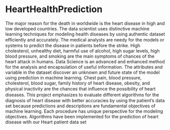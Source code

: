 # HeartHealthPrediction
The major reason for the death in worldwide is the heart disease in high and low developed countries. The data scientist uses distinctive machine learning techniques for modeling health diseases by using authentic dataset eﬃciently and accurately. The medical analysts are needy for the models or systems to predict the disease in patients before the strike. High cholesterol, unhealthy diet, harmful use of alcohol, high sugar levels, high blood pressure, and smoking are the main symptoms of chances of the heart attack in humans.  Data Science is an advanced and enhanced method for the analysis and encapsulation of useful information. The attributes and variable in the dataset discover an unknown and future state of the model using prediction in machine learning. Chest pain, blood pressure, cholesterol, blood sugar, family history of heart disease, obesity, and physical inactivity are the chances that inﬂuence the possibility of heart diseases. This project emphasizes to evaluate diﬀerent algorithms for the diagnosis of heart disease with better accuracies by using the patient’s data set because predictions and descriptions are fundamental objectives of machine learning. Each procedure has unique perspective for the modeling objectives. Algorithms have been implemented for the prediction of heart disease with our Heart patient data set
